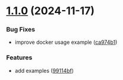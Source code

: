 # [1.1.0](https://github.com/junjie-w/echo-service/compare/v1.0.1...v1.1.0) (2024-11-17)


### Bug Fixes

* improve docker usage example ([ca974b1](https://github.com/junjie-w/echo-service/commit/ca974b129288a95b311041ec7084b8c2fed5134d))


### Features

* add examples ([99114bf](https://github.com/junjie-w/echo-service/commit/99114bfa353c25ff64fc642c9e1be0d9ce0fe201))
